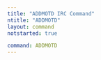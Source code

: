 ```yaml
---
title: "ADDMOTD IRC Command"
ntitle: "ADDMOTD"
layout: command
notstarted: true

command: ADDMOTD
---
```

